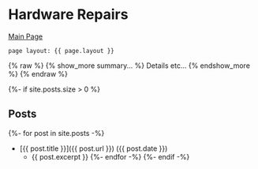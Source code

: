 # Hardware Repairs

[Main Page](Something/Whatnot)

```
page layout: {{ page.layout }} 
```

{% raw %}
{% show_more summary... %}
Details etc...
{% endshow_more %}
{% endraw %}

{%- if site.posts.size > 0 %}
## Posts

  {%- for post in site.posts -%}
* [{{ post.title }}]({{ post.url }}) ({{ post.date }})
  - {{ post.excerpt }}
  {%- endfor -%}
{%- endif -%}
